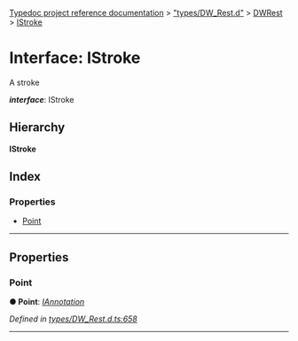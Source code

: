[Typedoc project reference documentation](../README.md) > ["types/DW_Rest.d"](../modules/_types_dw_rest_d_.md) > [DWRest](../modules/_types_dw_rest_d_.dwrest.md) > [IStroke](../interfaces/_types_dw_rest_d_.dwrest.istroke.md)

# Interface: IStroke

A stroke

*__interface__*: IStroke

## Hierarchy

**IStroke**

## Index

### Properties

* [Point](_types_dw_rest_d_.dwrest.istroke.md#point)

---

## Properties

<a id="point"></a>

###  Point

**● Point**: *[IAnnotation](_types_dw_rest_d_.dwrest.iannotation.md)*

*Defined in [types/DW_Rest.d.ts:658](https://github.com/DocuWare/REST-Sample-TS/blob/master/src/types/DW_Rest.d.ts#L658)*

___

